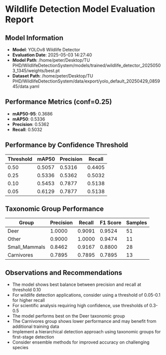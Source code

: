 # Wildlife Detection Model Evaluation Report

## Model Information
- **Model**: YOLOv8 Wildlife Detector
- **Evaluation Date**: 2025-05-03 14:27:40
- **Model Path**: /home/peter/Desktop/TU PHD/WildlifeDetectionSystem/models/trained/wildlife_detector_20250503_1345/weights/best.pt
- **Dataset Path**: /home/peter/Desktop/TU PHD/WildlifeDetectionSystem/data/export/yolo_default_20250429_085945/data.yaml

## Performance Metrics (conf=0.25)
- **mAP50-95**: 0.3686
- **mAP50**: 0.5336
- **Precision**: 0.5362
- **Recall**: 0.5032

## Performance by Confidence Threshold
| Threshold | mAP50 | Precision | Recall |
|-----------|-------|-----------|--------|
| 0.50 | 0.5057 | 0.5316 | 0.4405 |
| 0.25 | 0.5336 | 0.5362 | 0.5032 |
| 0.10 | 0.5453 | 0.7877 | 0.5138 |
| 0.05 | 0.6129 | 0.7877 | 0.5138 |

## Taxonomic Group Performance
| Group | Precision | Recall | F1 Score | Samples |
|-------|-----------|--------|----------|--------|
| Deer | 1.0000 | 0.9091 | 0.9524 | 51 |
| Other | 0.9000 | 1.0000 | 0.9474 | 11 |
| Small_Mammals | 0.8462 | 0.9167 | 0.8800 | 28 |
| Carnivores | 0.7895 | 0.7895 | 0.7895 | 13 |

## Observations and Recommendations
- The model shows best balance between precision and recall at threshold 0.10
- For wildlife detection applications, consider using a threshold of 0.05-0.1 for higher recall
- For scientific analysis requiring high confidence, use thresholds of 0.3-0.5
- The model performs best on the Deer taxonomic group
- The Carnivores group shows lower performance and may benefit from additional training data
- Implement a hierarchical detection approach using taxonomic groups for first-stage detection
- Consider ensemble methods for improved accuracy on challenging species
